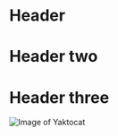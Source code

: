# Header
# Header two
# Header three

![Image of Yaktocat](https://octodex.github.com/images/yaktocat.png)
